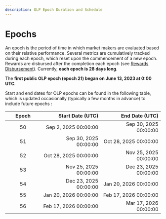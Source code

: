 ```yaml
---
description: OLP Epoch Duration and Schedule
---
```


# Epochs

An epoch is the period of time in which market makers are evaluated based on their relative performance. Several metrics are cumulatively tracked during each epoch, which reset upon the commencement of a new epoch. Rewards are disbursed after the completion each epoch (see [Rewards Disbursement](reward-disbursements.md)). Currently, **each epoch is 28 days long**.

The **first public OLP epoch (epoch 21) began on June 13, 2023 at 0:00 UTC**.

Start and end dates for OLP epochs can be found in the following table, which is updated occasionally (typically a few months in advance) to include future epochs :

<table><thead><tr><th width="99.33333333333331" align="center">Epoch</th><th align="right">Start Date (UTC)</th><th align="right">End Date (UTC)</th></tr></thead><tbody><tr><td align="center">50</td><td align="right">Sep 2, 2025 00:00:00</td><td align="right">Sep 30, 2025 00:00:00</td></tr><tr><td align="center">51</td><td align="right">Sep 30, 2025 00:00:00</td><td align="right">Oct 28, 2025 00:00:00</td></tr><tr><td align="center">52</td><td align="right">Oct 28, 2025 00:00:00</td><td align="right">Nov 25, 2025 00:00:00</td></tr><tr><td align="center">53</td><td align="right">Nov 25, 2025 00:00:00</td><td align="right">Dec 23, 2025 00:00:00</td></tr><tr><td align="center">54</td><td align="right">Dec 23, 2025 00:00:00</td><td align="right">Jan 20, 2026 00:00:00</td></tr><tr><td align="center">55</td><td align="right">Jan 20, 2026 00:00:00</td><td align="right">Feb 17, 2026 00:00:00</td></tr><tr><td align="center">56</td><td align="right">Feb 17, 2026 00:00:00</td><td align="right">Mar 17, 2026 00:00:00</td></tr></tbody></table>
